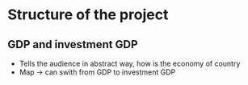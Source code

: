 # Structure of the project

## GDP and investment GDP
- Tells the audience in abstract way, how is the economy of country
- Map -> can swith from GDP to investment GDP

